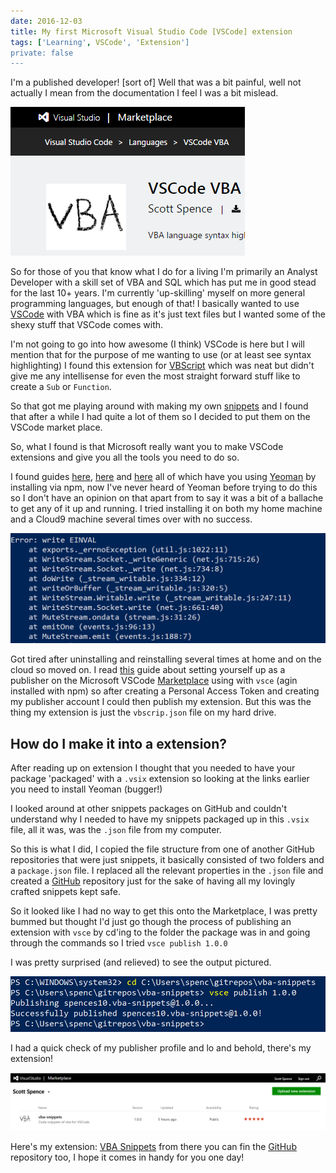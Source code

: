 ```yaml
---
date: 2016-12-03
title: My first Microsoft Visual Studio Code [VSCode] extension
tags: ['Learning', VSCode', 'Extension']
private: false
---
```


I'm a published developer! [sort of] Well that was a bit painful, well
not actually I mean from the documentation I feel I was a bit mislead.

![market-place-image](./visual-studio-marketplace.png)

So for those of you that know what I do for a living I'm primarily an
Analyst Developer with a skill set of VBA and SQL which has put me in
good stead for the last 10+ years. I'm currently 'up-skilling' myself
on more general programming languages, but enough of that! I basically
wanted to use [VSCode][vscode] with VBA which is fine as it's just
text files but I wanted some of the shexy stuff that VSCode comes
with.

I'm not going to go into how awesome (I think) VSCode is here but I
will mention that for the purpose of me wanting to use (or at least
see syntax highlighting) I found this extension for
[VBScript][vbscript] which was neat but didn't give me any
intellisense for even the most straight forward stuff like to create a
`Sub` or `Function`.

So that got me playing around with making my own [snippets][snippets]
and I found that after a while I had quite a lot of them so I decided
to put them on the VSCode market place.

So, what I found is that Microsoft really want you to make VSCode
extensions and give you all the tools you need to do so.

I found guides [here][guide1], [here][guide2] and [here][guide3] all
of which have you using [Yeoman](http://yeoman.io/) by installing via
npm, now I've never heard of Yeoman before trying to do this so I
don't have an opinion on that apart from to say it was a bit of a
ballache to get any of it up and running. I tried installing it on
both my home machine and a Cloud9 machine several times over with no
success.

![YeomanErr](./yeoman-err.png)

Got tired after uninstalling and reinstalling several times at home
and on the cloud so moved on. I read
[this](https://code.visualstudio.com/docs/tools/vscecli) guide about
setting yourself up as a publisher on the Microsoft VSCode
[Marketplace](https://marketplace.visualstudio.com/) using with `vsce`
(agin installed with npm) so after creating a Personal Access Token
and creating my publisher account I could then publish my extension.
But this was the thing my extension is just the `vbscrip.json` file on
my hard drive.

## How do I make it into a extension?

After reading up on extension I thought that you needed to have your
package 'packaged' with a `.vsix` extension so looking at the links
earlier you need to install Yeoman (bugger!)

I looked around at other snippets packages on GitHub and couldn't
understand why I needed to have my snippets packaged up in this
`.vsix` file, all it was, was the `.json` file from my computer.

So this is what I did, I copied the file structure from one of another
GitHub repositories that were just snippets, it basically consisted of
two folders and a `package.json` file. I replaced all the relevant
properties in the `.json` file and created a
[GitHub](https://github.com/spences10/vba-snippets) repository just
for the sake of having all my lovingly crafted snippets kept safe.

So it looked like I had no way to get this onto the Marketplace, I was
pretty bummed but thought I'd just go though the process of publishing
an extension with `vsce` by cd'ing to the folder the package was in
and going through the commands so I tried `vsce publish 1.0.0`

I was pretty surprised (and relieved) to see the output pictured.

![vscePublish](./vsce-publish.png)

I had a quick check of my publisher profile and lo and behold, there's
my extension!

![YeomanErr](./marketplace-extensions-management.png)

Here's my extension:
[VBA Snippets](https://marketplace.visualstudio.com/items?itemName=spences10.vba-snippets)
from there you can fin the
[GitHub](https://github.com/spences10/vba-snippets) repository too, I
hope it comes in handy for you one day!

<!-- Links -->

[vbscript]:
  https://marketplace.visualstudio.com/items?itemName=luggage66.VBScript
[vscode]: https://code.visualstudio.com/
[snippets]:
  https://code.visualstudio.com/Docs/customization/userdefinedsnippets
[guide1]: https://code.visualstudio.com/docs/extensions/overview
[guide2]:
  https://code.visualstudio.com/docs/extensions/example-hello-world
[guide3]:
  https://code.visualstudio.com/docs/extensions/testing-extensions

<!-- Images -->
